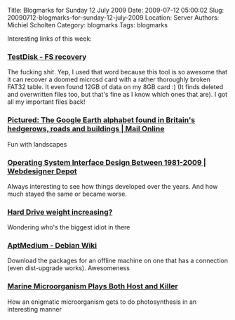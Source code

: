 Title: Blogmarks for Sunday 12 July 2009
Date: 2009-07-12 05:00:02
Slug: 20090712-blogmarks-for-sunday-12-july-2009
Location: Server
Authors: Michiel Scholten
Category: blogmarks
Tags: blogmarks

<p>Interesting links of this week:</p>
<h3><a href="http://www.cgsecurity.org/wiki/TestDisk">TestDisk - FS recovery</a></h3>
<p>The fucking shit. Yep, I used that word because this tool is so awesome that it can recover a doomed microsd card with a rather thoroughly broken FAT32 table. It even found 12GB of data on my 8GB card :) (It finds deleted and overwritten files too, but that's fine as I know which ones that are). I got all my important files back!</p>
<h3><a href="http://www.dailymail.co.uk/news/article-1197898/Pictured-The-Google-Earth-alphabet-Britains-hedgerows-roads-buildings.html?ITO=1490">Pictured: The Google Earth alphabet found in Britain's hedgerows, roads and buildings | Mail Online</a></h3>
<p>Fun with landscapes</p>
<h3><a href="http://www.webdesignerdepot.com/2009/03/operating-system-interface-design-between-1981-2009/">Operating System Interface Design Between 1981-2009 | Webdesigner Depot</a></h3>
<p>Always interesting to see how things developed over the years. And how much stayed the same or became worse.</p>
<h3><a href="http://social.answers.microsoft.com/Forums/en-US/vistahardware/thread/720108ee-0a9c-4090-b62d-bbd5cb1a7605">Hard Drive weight increasing?</a></h3>
<p>Wondering who's the biggest idiot in there</p>
<h3><a href="http://wiki.debian.org/AptMedium">AptMedium - Debian Wiki</a></h3>
<p>Download the packages for an offline machine on one that has a connection (even dist-upgrade works). Awesomeness</p>
<h3><a href="http://www.scientificamerican.com/article.cfm?id=marine-microorganism-play">Marine Microorganism Plays Both Host and Killer</a></h3>
<p>How an enigmatic microorganism gets to do photosynthesis in an interesting manner</p>
